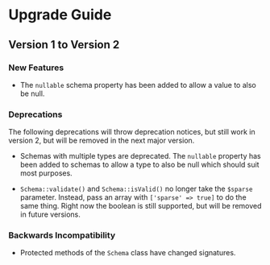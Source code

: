# Upgrade Guide

## Version 1 to Version 2

### New Features

- The `nullable` schema property has been added to allow a value to also be null.

### Deprecations

The following deprecations will throw deprecation notices, but still work in version 2, but will be removed in the next major version.

- Schemas with multiple types are deprecated. The `nullable` property has been added to schemas to allow a type to also be null which should suit most purposes.

- `Schema::validate()` and `Schema::isValid()` no longer take the `$sparse` parameter. Instead, pass an array with `['sparse' => true]` to do the same thing. Right now the boolean is still supported, but will be removed in future versions.

### Backwards Incompatibility

- Protected methods of the `Schema` class have changed signatures.
